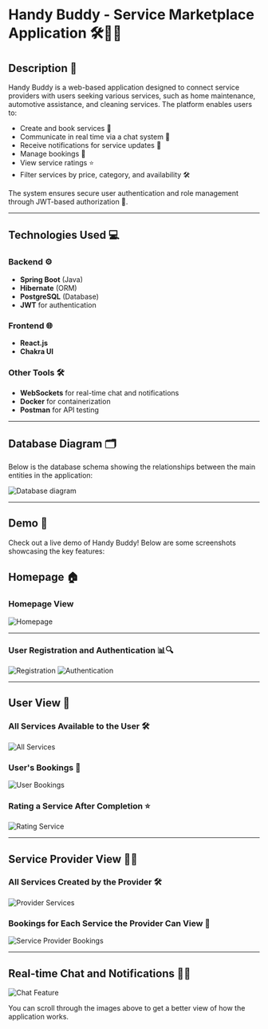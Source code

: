 # Handy Buddy - Service Marketplace Application 🛠️🧑‍🔧

## Description 📄
Handy Buddy is a web-based application designed to connect service providers with users seeking various services, such as home maintenance, automotive assistance, and cleaning services. The platform enables users to:
- Create and book services 📝
- Communicate in real time via a chat system 💬
- Receive notifications for service updates 🔔
- Manage bookings 📅
- View service ratings ⭐
- Filter services by price, category, and availability 🛠️

The system ensures secure user authentication and role management through JWT-based authorization 🔐.

---

## Technologies Used 💻

### Backend ⚙️
- **Spring Boot** (Java)
- **Hibernate** (ORM)
- **PostgreSQL** (Database)
- **JWT** for authentication

### Frontend 🌐
- **React.js**
- **Chakra UI**

### Other Tools 🛠️
- **WebSockets** for real-time chat and notifications
- **Docker** for containerization
- **Postman** for API testing

---

## Database Diagram 🗂️

Below is the database schema showing the relationships between the main entities in the application:

![Database diagram](https://github.com/user-attachments/assets/8358769b-6b29-48d3-8e63-025d5393a5d1)


---

## Demo 🎥

Check out a live demo of Handy Buddy! Below are some screenshots showcasing the key features:

## Homepage 🏠
### Homepage View
![Homepage](https://github.com/user-attachments/assets/d3dec29f-c6fe-4533-8d70-a15e23c9c12e)

---

### User Registration and Authentication 📊🔍
![Registration](https://github.com/user-attachments/assets/f8c8bb50-e54e-4087-9049-a6cd581f994c)
![Authentication](https://github.com/user-attachments/assets/3b4dbd79-35a3-4671-93c4-77ef054250d5)

---

## User View 👤
### All Services Available to the User 🛠️
![All Services](https://github.com/user-attachments/assets/f9a9d0d0-aebb-4d0d-88a5-e4a23967e476)


### User's Bookings 📅
![User Bookings](https://github.com/user-attachments/assets/08224f08-b6f1-4e90-baab-ef904b10edd3)


### Rating a Service After Completion ⭐
![Rating Service](https://github.com/user-attachments/assets/a51cf506-8a44-4241-8324-a3acf42e89f4)

---

## Service Provider View 🧑‍🔧
### All Services Created by the Provider 🛠️
![Provider Services](https://github.com/user-attachments/assets/2b9811b9-67ea-4323-a607-765d012d18dd)


### Bookings for Each Service the Provider Can View 📅
![Service Provider Bookings](https://github.com/user-attachments/assets/1bbc7315-f75a-4372-b47b-17757c7770ac)

---

## Real-time Chat and Notifications 💬🔔
![Chat Feature](https://github.com/user-attachments/assets/7d535060-3d2d-42bc-823b-7c2e14d46ec0)





You can scroll through the images above to get a better view of how the application works.
